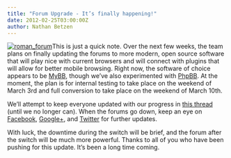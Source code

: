 ```yaml
---
title: "Forum Upgrade - It’s finally happening!"
date: 2012-02-25T03:00:00Z
author: Nathan Betzen
---
```


[![roman_forum](/sites/default/files/uploads/roman_forum-300x224.webp "roman_forum")](/sites/default/files/uploads/roman_forum.webp)This is just a quick note. Over the next few weeks, the team plans on finally updating the forums to more modern, open source software that will play nice with current browsers and will connect with plugins that will allow for better mobile browsing. Right now, the software of choice appears to be [MyBB](https://mybb.com/ "MyBB Forum software"), though we’ve also experimented with [PhpBB](https://www.phpbb.com/ "PhpBB forum software"). At the moment, the plan is for internal testing to take place on the weekend of March 3rd and full conversion to take place on the weekend of March 10th.

We’ll attempt to keep everyone updated with our progress in [this thread](https://forum.kodi.tv/showthread.php?tid=124031 "Forum Upgrade Thread") (until we no longer can). When the forums go down, keep an eye on [Facebook](https://www.facebook.com/XBMC), [Google+](https://plus.google.com/b/102926840947534443602/), and [Twitter](https://twitter.com/#!/xbmc) for further updates.

With luck, the downtime during the switch will be brief, and the forum after the switch will be much more powerful. Thanks to all of you who have been pushing for this update. It’s been a long time coming.
